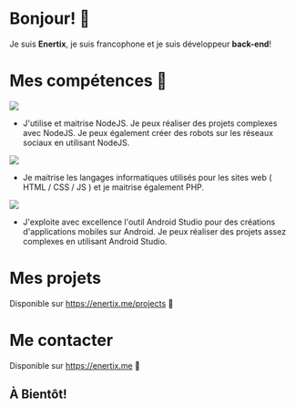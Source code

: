 # Bonjour! 👋
Je suis **Enertix**, je suis francophone et je suis développeur __back-end__!

# Mes compétences 💫
 ![](https://i.imgur.com/lbz51f9.png)
- J'utilise et maitrise NodeJS.
Je peux réaliser des projets complexes avec NodeJS.
Je peux également créer des robots sur les réseaux sociaux en utilisant NodeJS.

 ![](https://i.imgur.com/jHqJKXy.png)
 - Je maitrise les langages informatiques utilisés pour les sites web
 ( HTML  / CSS  / JS  ) et je maitrise également PHP.
 
 ![](https://i.imgur.com/RP7ya3J.png)
 - J'exploite avec excellence l'outil Android Studio pour des créations d'applications mobiles sur Android. 
Je peux réaliser des projets assez complexes en utilisant Android Studio.


# Mes projets
Disponible sur https://enertix.me/projects 🧡

# Me contacter
Disponible sur https://enertix.me 💚

## À Bientôt!
